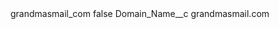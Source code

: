 <?xml version="1.0" encoding="UTF-8"?>
<CustomMetadata xmlns="http://soap.sforce.com/2006/04/metadata" xmlns:xsi="http://www.w3.org/2001/XMLSchema-instance" xmlns:xsd="http://www.w3.org/2001/XMLSchema">
    <label>grandmasmail_com</label>
    <protected>false</protected>
    <values>
        <field>Domain_Name__c</field>
        <value xsi:type="xsd:string">grandmasmail.com</value>
    </values>
</CustomMetadata>
